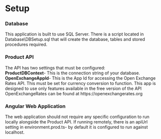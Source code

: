 <H1>Setup</H1>
<H3>Database</H3>
This application is built to use SQL Server. There is a script located in Database\DBSetup.sql that will create the database, tables and stored procedures required.

<H3>Product API</H3>
The API has two settings that must be configured:
<br/><b>ProductDBContext</b>- This is the connection string of your database.
<br/><b>OpenExchangeAppId</b>- This is the App Id for accessing the Open Exchange Rates API. This must be set for currency conversion to function. This app is designed to use only features available in the free version of the API
<br/>OpenExchangeRates can be found at https://openexchangerates.org
<H3>Angular Web Application</H3>
The web application should not require any specific configuration to run locally alongside the Product API. If running remotely, there is an apiUrl setting in environment.prod.ts- by default it is configured to run against localhost.
